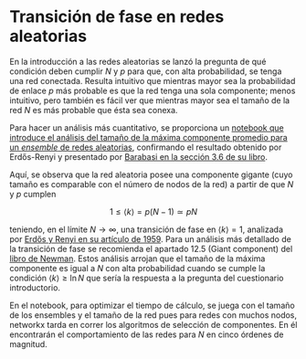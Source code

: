 # Transición de fase en redes aleatorias

En la introducción a las redes aleatorias se lanzó la pregunta de qué condición deben cumplir $N$ y $p$ para que, con alta probabilidad, se tenga una red conectada. Resulta intuitivo que mientras mayor sea la probabilidad de enlace $p$ más probable es que la red tenga una sola componente; menos intuitivo, pero también es fácil ver que mientras mayor sea el tamaño de la red $N$ es más probable que ésta sea conexa.

Para hacer un análisis más cuantitativo, se proporciona un [notebook que introduce el análisis del tamaño de la máxima componente promedio para un _ensemble_ de redes aleatorias](https://colab.research.google.com/drive/1EI8Yjs5ZoH4HremySaDLcmSc3TgB7_NL?usp=sharing), confirmando el resultado obtenido por Erdős-Renyi y presentado por [Barabasi en la sección 3.6 de su libro](http://networksciencebook.com/chapter/3/#evolution-network). 

Aquí, se observa que la red aleatoria posee una componente gigante (cuyo tamaño es comparable con el número de nodos de la red) a partir de que $N$ y $p$ cumplen

$$1≤⟨k⟩=p(N−1)≃pN$$

teniendo, en el límite $N→∞$, una transición de fase en $⟨k⟩=1$, analizada por [Erdős y Renyi en su artículo de 1959](https://www.renyi.hu/~p_erdos/1959-11.pdf). Para un análisis más detallado de la transición de fase se recomienda el apartado 12.5 (Giant component) del [libro de Newman](https://www.dropbox.com/s/14xchb0u9hlbigz/Mark%20Newman-Networks_%20An%20%20Introduction-Oxford%20University%20Press%20%282010%29.pdf?dl=0). Estos análisis arrojan que el tamaño de la máxima componente es igual a $N$ con alta probabilidad cuando se cumple la condición $⟨k⟩≥\ln N$ que sería la respuesta a la pregunta del cuestionario introductorio.

En el notebook, para optimizar el tiempo de cálculo, se juega con el tamaño de los ensembles y el tamaño de la red pues para redes con muchos nodos, networkx tarda en correr los algoritmos de selección de componentes. En él encontrarán el comportamiento de las redes para $N$ en cinco órdenes de magnitud.
